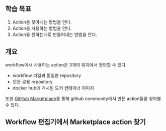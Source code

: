 ## 학습 목표

1. Action을 찾아내는 방법을 안다.
2. Action을 사용하는 방법을 안다.
3. Action을 원하는대로 만들어내는 방법을 안다.

## 개요
workflow에서 사용하는 action은 3개의 위치에서 정의할 수 있다. 

- workflow 파일과 동일한 repository
- 모든 공용 repository
- docker hub에 게시된 도커 컨테이너 이미지

또한 [GitHub Marketplace](https://github.com/marketplace?type=actions)를 통해 github community에서 만든 action들을 찾아볼 수 있다. 

## Workflow 편집기에서 Marketplace action 찾기 

